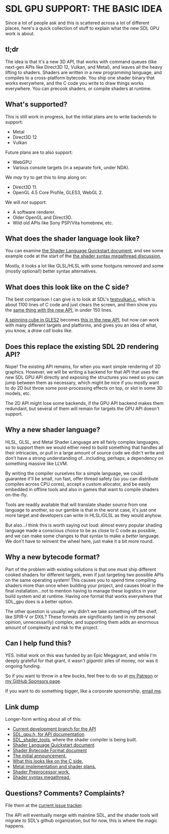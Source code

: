 
# SDL GPU SUPPORT: THE BASIC IDEA

Since a lot of people ask and this is scattered across a lot of different
places, here's a quick collection of stuff to explain what the new SDL GPU
work is about.

## tl;dr

The idea is that it's a new 3D API, that works with command queues (like
next-gen APIs like Direct3D 12, Vulkan, and Metal), and leaves all the heavy
lifting to shaders. Shaders are written in a new programming language, and
compiles to a cross-platform bytecode. You ship one shader binary that works
everywhere, and the C code you write to draw things works everywhere.
You can precook shaders, or compile shaders at runtime.

## What's supported?

This is still work in progress, but the initial plans are to write backends
to support:

- Metal
- Direct3D 12
- Vulkan

Future plans are to also support:

- WebGPU
- Various console targets (in a separate fork, under NDA).

We _may_ try to get this to limp along on:

- Direct3D 11.
- OpenGL 4.5 Core Profile, GLES3, WebGL 2.

We will _not_ support:

- A software renderer.
- Older OpenGL and Direct3D.
- Wild old APIs like Sony PSP/Vita homebrew, etc.

## What does the shader language look like?

You can examine [the Shader Language Quickstart document](README-shader-language-quickstart.md), and see some
example code at the start of the [the shader syntax megathread discussion](https://github.com/libsdl-org/SDL_shader_tools/issues/3),

Mostly, it looks a lot like GLSL/HLSL with some footguns removed and some
(mostly optional!) better syntax alternatives.


## What does this look like on the C side?

The best comparison I can give is to look at SDL's [testvulkan.c](https://github.com/icculus/SDL/blob/gpu-api/test/testvulkan.c),
which is about 1100 lines of C code and just clears the screen, and then
show you the [same thing with the new API](https://github.com/icculus/SDL/blob/gpu-api/test/testgpu_simple_clear.c),
in under 150 lines.

[A spinning cube in GLES2](https://github.com/icculus/SDL/blob/gpu-api/test/testgles2.c) becomes
[this in the new API](https://github.com/icculus/SDL/blob/gpu-api/test/testgpu_spinning_cube.c),
but now can work with many different targets and platforms, and gives you an idea of what, you
know, a _draw call_ looks like.


## Does this replace the existing SDL 2D rendering API?

Nope! The existing API remains, for when you want simple rendering of 2D
graphics. However, we will be writing a backend for that API that uses the
new SDL GPU API directly and exposing the structures you need so you can
jump between them as necessary, which might be nice if you mostly want to
do 2D but throw some post-processing effects on top, or slot in some 3D
models, etc.

The 2D API might lose some backends, if the GPU API backend makes them
redundant, but several of them will remain for targets the GPU API doesn't
support.


## Why a new shader language?

HLSL, GLSL, and Metal Shader Language are all fairly complex languages, so to
support them we would either need to build something that handles all their 
intricacies, or pull in a large amount of source code we didn't write and don't
have a strong understanding of...including, perhaps, a dependency on something
massive like LLVM.

By writing the compiler ourselves for a simple language, we could guarantee it'll
be small, run fast, offer thread safety (so you can distribute compiles across CPU
cores), accept a custom allocator, and be easily embedded in offline tools and also
in games that want to compile shaders on-the-fly.

Tools are readily available that will translate shader source from one language to
another, so our gamble is that in the worst case, it's just one more target and
developers can write in HLSL/GLSL as they would anyhow.

But also...I think this is worth saying out loud: almost every popular shading
language made a conscious choice to be as close to C code as possible, and we can
make some changes to that syntax to make a _better_ language. We don't have to
reinvent the wheel here, just make it a bit more round.


## Why a new bytecode format?

Part of the problem with existing solutions is that one must ship different cooked shaders
for different targets, even if just targeting two possible APIs on the same operating system!
This causes you to spend time compiling shaders more than once when building your
project, and causes bloat in the final installation...not to mention having to manage these
logistics in your build system and at runtime. Having one format that works everywhere that
SDL_gpu does is a better option.

The other question is usually: why didn't we take something off the shelf, like SPIR-V or
DXIL? These formats are significantly (and in my personal opinion, unnecessarily) complex,
and supporting them adds an enormous amount of complexity and risk to the project.


## Can I help fund this?

YES. Initial work on this was funded by an Epic Megagrant, and while I'm
deeply grateful for that grant, it wasn't _gigantic_ piles of money, nor
was it ongoing funding.

So if you want to throw in a few bucks, feel free to do so at
[my Patreon](https://patreon.com/icculus) or
[my GitHub Sponsors page](https://github.com/sponsors/icculus).

If you want to do something bigger, like a corporate sponsorship,
[email me](mailto:icculus@icculus.org).


## Link dump

Longer-form writing about all of this:

- [Current development branch for the API](https://github.com/icculus/SDL/tree/gpu-api)
- [SDL_gpu.h, for API documentation](https://github.com/icculus/SDL/blob/gpu-api/include/SDL_gpu.h)
- [SDL_shader_tools](https://github.com/libsdl-org/SDL_shader_tools), where the shader compiler is being built.
- [Shader Language Quickstart document](README-shader-language-quickstart.md)
- [Shader Bytecode Format document](README-bytecode-format.md)
- [The initial announcement.](https://www.patreon.com/posts/new-project-top-58563886)
- [What this looks like on the C side.](https://www.patreon.com/posts/sdl-gpu-update-65960741)
- [Metal implementation and shader plans.](https://www.patreon.com/posts/sdl-gpu-apple-66552682)
- [Shader Preprocessor work.](https://www.patreon.com/posts/sdl-gpu-and-67437415)
- [Shader syntax megathread.](https://github.com/icculus/SDL/issues/3)


## Questions? Comments? Complaints?

File them at the [current issue tracker](https://github.com/icculus/SDL/issues/new).

The API will eventually merge with mainline SDL, and the shader tools will migrate
to SDL's github organization, but for now, this is where the magic happens.

